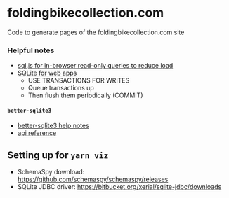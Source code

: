 # foldingbikecollection.com
Code to generate pages of the foldingbikecollection.com site

### Helpful notes
- [sql.js for in-browser read-only queries to reduce load](https://github.com/sql-js/sql.js)
- [SQLite for web apps](https://stackoverflow.com/a/62220/7216921)
    - USE TRANSACTIONS FOR WRITES
    - Queue transactions up
    - Then flush them periodically (COMMIT)
    

#### `better-sqlite3`
- [better-sqlite3 help notes](https://github.com/JoshuaWise/better-sqlite3/issues/125)
- [api reference](https://github.com/JoshuaWise/better-sqlite3/blob/master/docs/api.md)

## Setting up for `yarn viz`
- SchemaSpy download: https://github.com/schemaspy/schemaspy/releases
- SQLite JDBC driver: https://bitbucket.org/xerial/sqlite-jdbc/downloads
